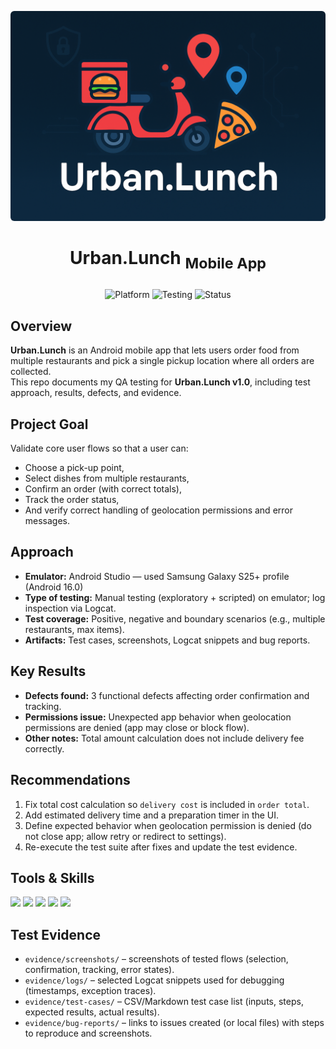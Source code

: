 <!-- ===== HEADER BANNER ===== -->
<p align="center">
  <img src="assets/Urban-lunch-banner.png" alt="Urban.Lunch Banner" style="max-width:100%; height:auto; border-radius:6px;">
</p>

# <p align="center">Urban.Lunch <sub> Mobile App</sub></p>

<p align="center">
  <!-- Badges -->
  <img alt="Platform" src="https://img.shields.io/badge/Platform-Android-blue?style=for-the-badge&logo=android">
  <img alt="Testing" src="https://img.shields.io/badge/Testing-Manual%20%26%20Emulator-yellow?style=for-the-badge">
  <img alt="Status" src="https://img.shields.io/badge/Version-1.0-lightgrey?style=for-the-badge">
</p>


## Overview
**Urban.Lunch** is an Android mobile app that lets users order food from multiple restaurants and pick a single pickup location where all orders are collected.  
This repo documents my QA testing for **Urban.Lunch v1.0**, including test approach, results, defects, and evidence.


## Project Goal
Validate core user flows so that a user can:
- Choose a pick-up point,
- Select dishes from multiple restaurants,
- Confirm an order (with correct totals),
- Track the order status,
- And verify correct handling of geolocation permissions and error messages.


## Approach
- **Emulator:** Android Studio — used Samsung Galaxy S25+ profile (Android 16.0)  
- **Type of testing:** Manual testing (exploratory + scripted) on emulator; log inspection via Logcat.  
- **Test coverage:** Positive, negative and boundary scenarios (e.g., multiple restaurants, max items).  
- **Artifacts:** Test cases, screenshots, Logcat snippets and bug reports.


## Key Results
- **Defects found:** 3 functional defects affecting order confirmation and tracking.  
- **Permissions issue:** Unexpected app behavior when geolocation permissions are denied (app may close or block flow).  
- **Other notes:** Total amount calculation does not include delivery fee correctly.


## Recommendations
1. Fix total cost calculation so `delivery cost` is included in `order total`.  
2. Add estimated delivery time and a preparation timer in the UI.  
3. Define expected behavior when geolocation permission is denied (do not close app; allow retry or redirect to settings).  
4. Re-execute the test suite after fixes and update the test evidence.


## Tools & Skills
<span>
<img src="https://img.shields.io/badge/jira-%230A0FFF.svg?style=for-the-badge&logo=jira&logoColor=white">
<img src="https://img.shields.io/badge/Mobile%20Testing-1AB26B?style=for-the-badge">
<img src="https://img.shields.io/badge/Test%20Planning-1E90FF?style=for-the-badge">
<img src="https://img.shields.io/badge/Manual%20Testing-E0711B?style=for-the-badge">
<img src="https://img.shields.io/badge/Android%20Studio-3DDC84?style=for-the-badge&logo=android-studio&logoColor=white">


## Test Evidence
- `evidence/screenshots/` – screenshots of tested flows (selection, confirmation, tracking, error states).  
- `evidence/logs/` – selected Logcat snippets used for debugging (timestamps, exception traces).  
- `evidence/test-cases/` – CSV/Markdown test case list (inputs, steps, expected results, actual results).  
- `evidence/bug-reports/` – links to issues created (or local files) with steps to reproduce and screenshots.

